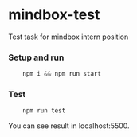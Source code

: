 # mindbox-test
Test task for mindbox intern position

### Setup and run

```javascript
    npm i && npm run start
```

### Test

```javascript
    npm run test
```
You can see result in localhost:5500.